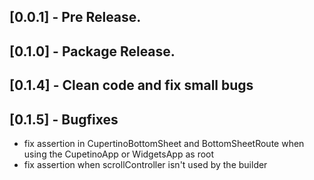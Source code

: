 ## [0.0.1] - Pre Release.

## [0.1.0] - Package Release.

## [0.1.4] - Clean code and fix small bugs

## [0.1.5] - Bugfixes
- fix assertion in CupertinoBottomSheet and BottomSheetRoute when using the CupetinoApp or WidgetsApp as root
- fix assertion when scrollController isn't used by the builder 